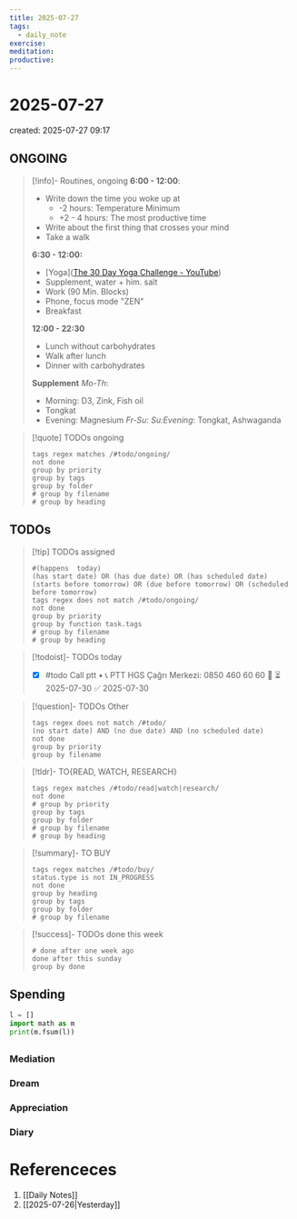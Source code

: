 ```yaml
---
title: 2025-07-27
tags:
  - daily_note
exercise: 
meditation:
productive:
---
```

# 2025-07-27
created: 2025-07-27 09:17

## ONGOING
> [!info]- Routines, ongoing
> **6:00 - 12:00**:
> - Write down the time you woke up at 
> 	- -2 hours: Temperature Minimum
> 	- +2 - 4 hours: The most productive time
> - Write about the first thing that crosses your mind
> - Take a walk
> 
> **6:30 - 12:00:**
> - [Yoga]([The 30 Day Yoga Challenge - YouTube](https://www.youtube.com/watch?v=B7Ff5E8IfIU&list=PL9T0rODp2rcsQRpYSz9e-xpo8nB91oiOH&index=31))
> - Supplement, water + him. salt
> - Work (90 Min. Blocks)
> - Phone, focus mode "ZEN"
> - Breakfast
> 
> **12:00 - 22:30**
> - Lunch without carbohydrates
> - Walk after lunch
> - Dinner with carbohydrates
> 
> **Supplement**
> *Mo-Th*:
> - Morning: D3, Zink, Fish oil
> - Tongkat
> - Evening: Magnesium
> *Fr-Su*:
> *Su:Evening*: Tongkat, Ashwaganda

>[!quote] TODOs ongoing
> ```tasks
> tags regex matches /#todo/ongoing/
> not done
> group by priority
> group by tags
> group by folder
> # group by filename
> # group by heading
> ```

## TODOs
>[!tip] TODOs assigned
> ```tasks
> #(happens  today)
> (has start date) OR (has due date) OR (has scheduled date)
> (starts before tomorrow) OR (due before tomorrow) OR (scheduled before tomorrow)
> tags regex does not match /#todo/ongoing/
> not done
> group by priority
> group by function task.tags
> # group by filename
> # group by heading
> ```

>[!todoist]- TODOs today
>- [x] #todo Call ptt 	•	📞 PTT HGS Çağrı Merkezi: 0850 460 60 60 🔺 ⏳ 2025-07-30 ✅ 2025-07-30

>[!question]- TODOs Other
> ```tasks
> tags regex does not match /#todo/
> (no start date) AND (no due date) AND (no scheduled date)
> not done 
> group by priority
> group by filename
> ```

>[!tldr]- TO{READ, WATCH, RESEARCH}
> ```tasks
> tags regex matches /#todo/read|watch|research/
> not done
> # group by priority
> group by tags
> group by folder
> # group by filename
> # group by heading
> ```

> [!summary]- TO BUY
> ```tasks
> tags regex matches /#todo/buy/
> status.type is not IN_PROGRESS
> not done
> group by heading
> group by tags
> group by folder
> # group by filename
> ```

>[!success]- TODOs done this week
> ```tasks
> # done after one week ago
> done after this sunday
> group by done
>  ```

## Spending
```python
l = []
import math as m
print(m.fsum(l))
```

##

### Mediation
### Dream

### Appreciation

### Diary

# Referenceces
1. [[Daily Notes]]
2. [[2025-07-26|Yesterday]]